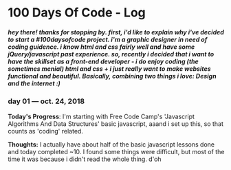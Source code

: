 # 100 Days Of Code - Log

##### hey there! thanks for stopping by. first, i'd like to explain why i've decided to start a #100daysofcode project. i'm a graphic designer in need of coding guidence. i know html and css fairly well and have some jQuery/javascript past experience. so, recently i  decided that i want to have the skillset as a front-end developer - i do enjoy coding (the sometimes menial) html and css + i just really want to make websites functional and beautiful. Basically, combining two things i love: Design and the internet :)

### day 01 — oct. 24, 2018
**Today's Progress**: I'm starting with Free Code Camp's 'Javascript Algorithms And Data Structures' basic javascript, aaand i set up this, so that counts as 'coding' related. 

**Thoughts:** I actually have about half of the basic javascript lessons done and today completed ~10. I found some things were difficult, but most of the time it was because i didn't read the whole thing. d'oh
